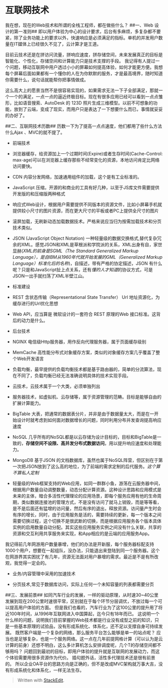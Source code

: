 互联网技术
==========
我在想，现在的Web技术和所谓的全栈工程师，都在做些什么？
##一、Web 设计的第一准则##
即以用户体验为中心的设计要求，后台有多麻烦，多复杂都不要紧，除了业务功能上的要求以外，快速响应是必须满足的指标。单机的并发用户数量在IT媒体上已经很久不见了，云计算才是王道。

目前云技术还是在拼访问流量，拼响应速度，拼存储空间，未来发展真正的目标是智能化、个性化，存储空间和计算能力只是技术支撑的手段。
我记得有人提过一个问题，移动互联网中用户透过小小的屏幕如何提高体验，如何才能更方便。我想每个屏幕后面如果都有一个懂你的人在为你默默的服务，才是最高境界，随时知道你需要什么，说句话就能帮你把事情做成。

这么高大上的愿景当然不是很容易实现的，如果需求无法一下子全部满足，那就一个一个的满足，一点一点的逼近终极目标。现在有很多应用已经可以看到一点点雏形，比如语音搜索、AutoDesk 的 123D 照片生成三维模型。以前不可想象的功能，放到了云端，变成了现实，而用户只是表达了一下想要什么而已，事情就妥妥的办好了。

##二、互联网技术历数##
历数一下为了提高一点点速度，他们都用了些什么方法
什么Ajax 、MVC的就不提了。

- 前端技术
 - 浏览器缓存，给资源加上一个过期时间(Expire)或者生存时间(Cache-Control: max-age)可以在浏览器上缓存那些不经常变化的资源，本地访问肯定比网络访问要快。
 - CDN 内容分发网络，加速通用组件的加载，这个是有工业标准的。
 - JavaScript 压缩，开源的和商业的工具有好几种，以至于JS库文件需要提供开发版的和压缩版两种格式
 - 响应式Web设计，根据用户需要提供不同版本的资源文件，比如小屏幕手机就提供较小尺寸的图片资源，而在更大尺寸的平板或者PC上提供全尺寸的图片
 - 滚屏加载，无刷新动态加载数据技术。严格来说应当归为按需加载技术和分页技术类似。
 - JSON (JavaScript Object Notation) 一种轻量级的数据交换格式,替代复杂冗余的XML。感觉JSON和XML是草根派和学院派的关系，XML出身有自，家世显赫(*XML的前身是SGML（The Standard Generalized Markup Language），是自IBM从1960年代就开始发展的GML（Generalized Markup Language）标准化后的名称*)，自描述，带有严格的协定描述，JSON 有什么呢？只是和JavaScript扯上点关系，还有*懂的人才知道*的协议方式，可是JSON一出手就扫荡了XML半壁江山。

- 标准建设
 - REST 含状态传输（Representational State Transfer） Url 地址资源化，为缓存进行的Url优化思想
 - Web API，应当算是 微软设计的一套符合 REST 原理的Web 接口标准。这背后的动力是什么。
 
- 后台技术
 - NGINX 电信级Http服务器，用作反向代理服务器，属于页面缓存级别
 - MemCache 高性能分布式对象缓存方案，类似的对象缓存方案几乎覆盖了整个Web开发语言
 - 负载均衡，最早提供的负载均衡技术都是基于路由器的，简单的分流算法，现在不同了，负载均衡已经无法准确说明具体的技术实现手段。
 
- 云技术，云技术属于一个大类，必须单独列出
 - 服务器技术，如虚拟机、云存储等，属于资源管理的范畴。目标是能够自由的扩展计算能力。
 - BigTable 大表，把通常的数据表分片，并非是由于数据量太大，而是在一开始设计时就考虑到如何面对数据增长的问题，同时利用分布并发查询提高响应速度
 - NoSQL 几乎所有的NoSQL都是以云存储为设计目标的，目标和BigTable是一致的，**存储空间不设限、高并发分布式数据访问**，用以提升响应速度和处理能力。
 - MongoDB 基于JSON 的文档数据库，虽然也属于NoSQL阵营，但区别在于第一次把JSON放到了这么高的地位，为了前端的需求定制的后代服务。*这个算不算私人定制*

 - 轻量级的Web框架支持的Web应用，如同一群群小鱼，游荡在云服务器中间，根据用户数量自动调整数量，动态分配计算资源。这种设计思路和应用模式是未来的主体，暗合多活性代理理论的应用场景，即每个服务应用有他的生命周期，类似数据连接池的管理方式，不是没有访问了就马上销毁，而是等等看，是不是后面还有猛增的访问量，然后有序的退出，释放资源。访问量产生时会有序的增长，同时，由于应用服务是活的，需要持续的更新，每一个版本之间需要切换过程，这个切换不是很武断的切换，而是根据应用服务各个版本具体实例的启用数量自动分配。其实这些应用服务实例之间没有什么关联，共享的资源和交互利用共享服务来实现，和App相应的是云端的应用服务App。
 
我记得前几年网游用户数量暴增，他们的办法是开新服，每个服务器标配支持1000个用户，想要在一起组队，没办法，只能退出来登陆到同一个服务器。这个在网游界其实困扰了有几年，资源无法面对用户暴增的需求。最近是不是有所改观，我觉得一定会的。

- 业务/内容管理中采用的加速技术

 - 分页技术,常见于数据库访问，实际上任何一个未知容量的列表都需要分页


##三、发展前景##
如同汽车行业的发展，一样的驱动原理，从时速30~40公里发展到现在200公里时速很平常，区别就在于每个环节分层调优，不放过每一个可以提高用户体验的方面。
但是我们也看的，汽车行业为了这100公里的提升用了将近100年时间，从1996年互联网进入中国算起，迄今只有18年而已。
这说明一个什么样的问题，说明我们目前掌握的Web技术都是行业没有成型之前的知识，只是一些基本原理的试验品，没有形成系统化、体系化，还不足以支撑自身可持续发展。
既然客户端是一个复杂的网络，那么服务平台怎么能够是单一的站点呢？
应当也是足够复杂，也是一个服务网络。这一点在几年前提网格计算（可以认为是云计算的前身）还想不明白，这么多计算机怎么安排调度呢，几个T的存储空间都不够用吗？
问题回到最初的目标，即用户体验的提升就是互联网的发展动力，而这个体验需要用很多资源作为代价。
插句题外话，活性多代理技术还是很有前景的。
所以企业OA平台的思路方向是正确的，但不是改成MVC架构就万事大吉，没有形成系统化和体系化，一样无法生存。

> Written with [StackEdit](https://stackedit.io/).